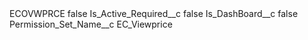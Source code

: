 <?xml version="1.0" encoding="UTF-8"?>
<CustomMetadata xmlns="http://soap.sforce.com/2006/04/metadata" xmlns:xsi="http://www.w3.org/2001/XMLSchema-instance" xmlns:xsd="http://www.w3.org/2001/XMLSchema">
    <label>ECOVWPRCE</label>
    <protected>false</protected>
    <values>
        <field>Is_Active_Required__c</field>
        <value xsi:type="xsd:boolean">false</value>
    </values>
    <values>
        <field>Is_DashBoard__c</field>
        <value xsi:type="xsd:boolean">false</value>
    </values>
    <values>
        <field>Permission_Set_Name__c</field>
        <value xsi:type="xsd:string">EC_Viewprice</value>
    </values>
</CustomMetadata>
